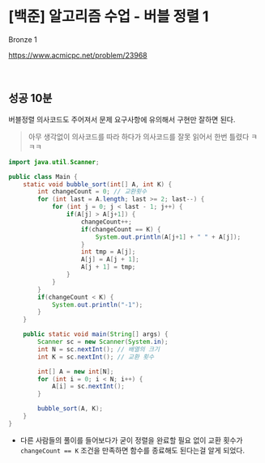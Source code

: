 # [백준] 알고리즘 수업 - 버블 정렬 1

Bronze 1

https://www.acmicpc.net/problem/23968

<br>

## 성공 10분

버블정렬 의사코드도 주어져서 문제 요구사항에 유의해서 구현만 잘하면 된다.

> 아무 생각없이 의사코드를 따라 하다가 의사코드를 잘못 읽어서 한번 틀렸다 ㅋㅋㅋ

```java
import java.util.Scanner;

public class Main {
    static void bubble_sort(int[] A, int K) {
        int changeCount = 0; // 교환횟수
        for (int last = A.length; last >= 2; last--) {
            for (int j = 0; j < last - 1; j++) {
                if(A[j] > A[j+1]) {
                    changeCount++;
                    if(changeCount == K) {
                        System.out.println(A[j+1] + " " + A[j]);
                    }
                    int tmp = A[j];
                    A[j] = A[j + 1];
                    A[j + 1] = tmp;
                }
            }
        }
        if(changeCount < K) {
            System.out.println("-1");
        }
    }

    public static void main(String[] args) {
        Scanner sc = new Scanner(System.in);
        int N = sc.nextInt(); // 배열의 크기
        int K = sc.nextInt(); // 교환 횟수

        int[] A = new int[N];
        for (int i = 0; i < N; i++) {
            A[i] = sc.nextInt();
        }

        bubble_sort(A, K);
    }
}
```

* 다른 사람들의 풀이를 들어보다가 굳이 정렬을 완료할 필요 없이 교환 횟수가 `changeCount == K` 조건을 만족하면 함수를 종료해도 된다는걸 알게 되었다.
